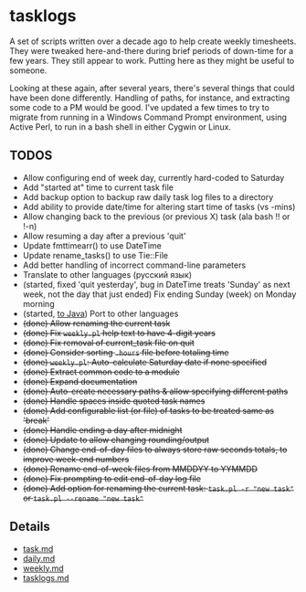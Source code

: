 # tasklogs

A set of scripts written over a decade ago to help create weekly timesheets.
They were tweaked here-and-there during brief periods of down-time for a few years.
They still appear to work.  Putting here as they might be useful to someone.

Looking at these again, after several years, there's several things that could have
been done differently.  Handling of paths, for instance, and extracting some code
to a PM would be good.  I've updated a few times to try to migrate from running in
a Windows Command Prompt environment, using Active Perl, to run in a bash shell in
either Cygwin or Linux.

## TODOS

- Allow configuring end of week day, currently hard-coded to Saturday
- Add "started at" time to current task file
- Add backup option to backup raw daily task log files to a directory
- Add ability to provide date/time for altering start time of tasks (vs -mins)
- Allow changing back to the previous (or previous X) task (ala bash !! or !-n)
- Allow resuming a day after a previous 'quit'
- Update fmttimearr() to use DateTime
- Update rename\_tasks() to use Tie::File
- Add better handling of incorrect command-line parameters
- Translate to other languages (русский язык)
- (started, fixed 'quit yesterday', bug in DateTime treats 'Sunday' as next week, not the day that just ended) Fix ending Sunday (week) on Monday morning
- (started, [to Java](https://github.com/jonwarren/jtasklogs)) Port to other languages
- ~~(done) Allow renaming the current task~~
- ~~(done) Fix `weekly.pl` help text to have 4-digit years~~
- ~~(done) Fix removal of current_task file on quit~~
- ~~(done) Consider sorting `.hours` file before totaling time~~
- ~~(done) `weekly.pl`: Auto-calculate Saturday date if none specified~~
- ~~(done) Extract common code to a module~~
- ~~(done) Expand documentation~~
- ~~(done) Auto-create necessary paths & allow specifying different paths~~
- ~~(done) Handle spaces inside quoted task names~~
- ~~(done) Add configurable list (or file) of tasks to be treated same as 'break'~~
- ~~(done) Handle ending a day after midnight~~
- ~~(done) Update to allow changing rounding/output~~
- ~~(done) Change end-of-day files to always store raw seconds totals, to improve week-end numbers~~
- ~~(done) Rename end-of-week files from MMDDYY to YYMMDD~~
- ~~(done) Fix prompting to edit end-of-day log file~~
- ~~(done) Add option for renaming the current task: `task.pl -r "new task"` or `task.pl --rename "new task"`~~

## Details

- [task.md](task.md)
- [daily.md](daily.md)
- [weekly.md](weekly.md)
- [tasklogs.md](tasklogs.md)

